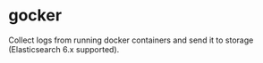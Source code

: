 # gocker

Collect logs from running docker containers and send it to storage (Elasticsearch 6.x supported).

